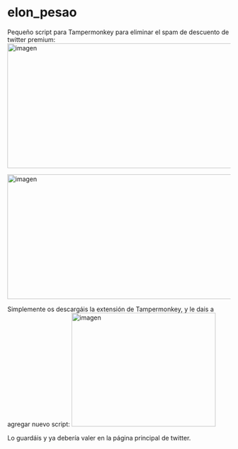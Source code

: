 # elon_pesao

Pequeño script para Tampermonkey para eliminar el spam de descuento de twitter premium:
<img width="505" height="281" alt="imagen" src="https://github.com/user-attachments/assets/16b8693a-a2c2-4cb5-8bc8-92e994f80d93" />

<img width="505" height="281" alt="imagen" src="https://github.com/user-attachments/assets/230af646-2911-484e-882e-5d5d60c3c86b" />

Simplemente os descargáis la extensión de Tampermonkey, y le dais a agregar nuevo script:
<img width="325" height="256" alt="imagen" src="https://github.com/user-attachments/assets/215e9a2e-d341-4ccd-9dc2-0208085ecc74" />

Lo guardáis y ya debería valer en la página principal de twitter.


